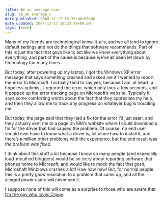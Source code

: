 ```yaml
---
title: Be an average user
slug: be_an_average_u
date_published: 2004-11-17 16:33:48+00:00
date_updated: 2004-11-17 16:33:48+00:00
tags: [tech]
---
```

Many of my friends are technological know-it-alls, and we all tend to ignore default settings and not do the things that software recommends. Part of this is just the fact that guys like to act like we know everything about everything, and part of the cause is because we’ve all been let down by technology too many times.

But today, after powering up my laptop, I got the Windows XP error message that says something crashed and asked me if I wanted to report the error to Microsoft. I actually tend to say yes, because I am, at heart, a hopeless optimist. I reported the error, which only took a few seconds, and it popped up the error tracking page on Microsoft’s website. Typically it says some comforting words about the fact that they appreciate my help, and then they allow me to track any progress on whatever bug is troubling me.

But today, the page said that they had a fix for the error I’d just seen, and they actually sent me to a page on IBM’s website where I could download a fix for the driver that had caused the problem. Of course, no end user should ever have to know what a driver is, let alone how to install it, and there’s a million other problems with the experience, but the end result was *the problem was fixed*.

I think about this stuff a lot because I know so many people (and especially loud-mouthed bloggers) would be so leery about reporting software that phones home to Microsoft, and would like to mock the fact that gosh, Microshaft Winblows crashes a lot! Haw haw haw! But, for normal people, this is a pretty *good* resolution to a problem that came up, and all the alleged power users will never see it.

I suppose none of this will come as a surprise to those who are aware that [I’m the guy who loves Clippy](/1999/10/20/im_the_guy_who).
